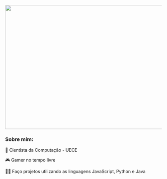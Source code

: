 
<img src="https://user-images.githubusercontent.com/112807562/236689931-bd0d696e-b52d-4887-98fa-70cb6384ea47.gif" height="400px" width="1300px"/>

### Sobre mim: 

<p>📖 Cientista da Computação - UECE</p>
<p>🎮 Gamer no tempo livre</p>
<p>🧑‍💻 Faço projetos utilizando as linguagens JavaScript, Python e Java</p>



<!--
**lucascide/lucascide** is a ✨ _special_ ✨ repository because its `README.md` (this file) appears on your GitHub profile.

Here are some ideas to get you started:

- 🔭 I’m currently working on ...
- 🌱 I’m currently learning ...
- 👯 I’m looking to collaborate on ...
- 🤔 I’m looking for help with ...
- 💬 Ask me about ...
- 📫 How to reach me: ...
- 😄 Pronouns: ...
- ⚡ Fun fact: ...
-->
